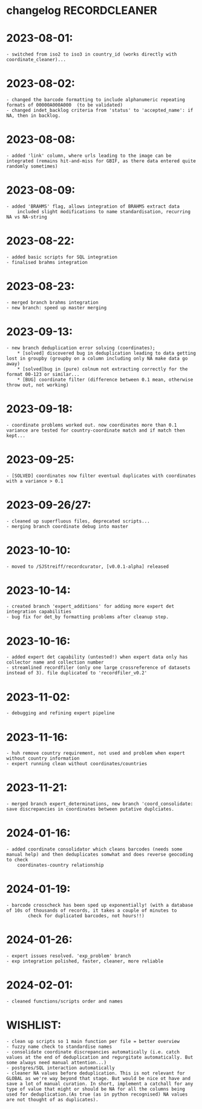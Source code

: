 # changelog RECORDCLEANER


# 2023-08-01:
    - switched from iso2 to iso3 in country_id (works directly with coordinate_cleaner)...

# 2023-08-02:
    - changed the barcode formatting to include alphanumeric repeating formats of 00000A000A000  (to be validated)
    - changed indet_backlog criteria from 'status' to 'accepted_name': if NA, then in backlog.

# 2023-08-08:
    - added 'link' column, where urls leading to the image can be integrated (remains hit-and-miss for GBIF, as there data entered quite randomly sometimes)
    
# 2023-08-09:
    - added 'BRAHMS' flag, allows integration of BRAHMS extract data
        included slight modifications to name standardisation, recurring NA vs NA-string 

# 2023-08-22:
    - added basic scripts for SQL integration
    - finalised brahms integration

# 2023-08-23:
    - merged branch brahms integration
    - new branch: speed up master merging

# 2023-09-13:
    - new branch deduplication error solving (coordinates);
        * [solved] discovered bug in deduplication leading to data getting lost in groupby (groupby on a column including only NA make data go away)
        * [solved]bug in (pure) colnum not extracting correctly for the format 00-123 or similar...
        * [BUG] coordinate filter (difference between 0.1 mean, otherwise throw out, not working)

# 2023-09-18:
    - coordinate problems worked out. now coordinates more than 0.1 variance are tested for country-coordinate match and if match then kept...

# 2023-09-25:
    - [SOLVED] coordinates now filter eventual duplicates with coordinates with a variance > 0.1

# 2023-09-26/27:
    - cleaned up superfluous files, deprecated scripts...
    - merging branch coordinate debug into master

# 2023-10-10:
    - moved to /SJStreiff/recordcurator, [v0.0.1-alpha] released

# 2023-10-14:
    - created branch 'expert_additions' for adding more expert det integration capabilities
    - bug fix for det_by formatting problems after cleanup step.

# 2023-10-16:
    - added expert det capability (untested!) when expert data only has collector name and collection number
    - streamlined recordfiler (only one large crossreference of datasets instead of 3). file duplicated to 'recordfiler_v0.2'
    
# 2023-11-02:
    - debugging and refining expert pipeline

# 2023-11-16:
    - huh remove country requirement, not used and problem when expert without country information
    - expert running clean without coordinates/countries

# 2023-11-21:
    - merged branch expert_determinations, new branch 'coord_consolidate: save discrepancies in coordinates between putative duplciates.

# 2024-01-16:
    - added coordinate consolidator which cleans barcodes (needs some manual help) and then deduplicates somwhat and does reverse geocoding to check
        coordinates-country relationship

# 2024-01-19:
    - barcode crosscheck has been sped up exponentially! (with a database of 10s of thousands of records, it takes a couple of minutes to 
            check for duplicated barcodes, not hours!!)

# 2024-01-26:
    - expert issues resolved. 'exp_problem' branch
    - exp integration polished, faster, cleaner, more reliable


# 2024-02-01:
    - cleaned functions/scripts order and names


# WISHLIST:
    - clean up scripts so 1 main function per file = better overview
    - fuzzy name check to standardise names
    - consolidate coordinate discrepancies automatically (i.e. catch values at the end of deduplication and regurgitate automatically. But some always need manual attention...)
    - postgres/SQL interaction automatically
    - cleaner NA values before deduplication. This is not relevant for GLOBAL as we're way beyond that stage. But would be nice ot have and save a lot of manual curation. In short, implement a catchall for any type of value that might or should be NA for all the columns being used for deduplication.(As true (as in python recognised) NA values are not thought of as duplicates).
